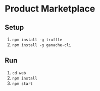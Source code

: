 # Product Marketplace

## Setup
1. `npm install -g truffle`
2. `npm install -g ganache-cli`

## Run
1. `cd web`
2. `npm install`
3. `npm start`